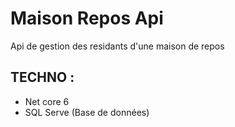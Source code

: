 # Maison Repos Api
Api de gestion des residants d'une maison de repos

## TECHNO :
  * Net core 6
  * SQL Serve (Base de données)
